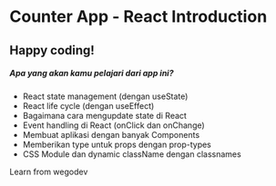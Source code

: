 # Counter App - React Introduction

## Happy coding!

##### Apa yang akan kamu pelajari dari app ini?

- React state management (dengan useState)
- React life cycle (dengan useEffect)
- Bagaimana cara mengupdate state di React
- Event handling di React (onClick dan onChange)
- Membuat aplikasi dengan banyak Components
- Memberikan type untuk props dengan prop-types
- CSS Module dan dynamic className dengan classnames

Learn from wegodev
